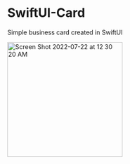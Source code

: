 # SwiftUI-Card
Simple business card created in SwiftUI

<img width="262" alt="Screen Shot 2022-07-22 at 12 30 20 AM" src="https://user-images.githubusercontent.com/58782527/180363173-cfead86c-70c5-4cc2-b4c4-398e498b9d6e.png">

